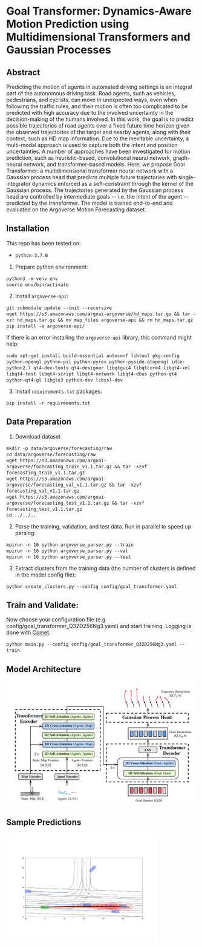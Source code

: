 # Goal Transformer: Dynamics-Aware Motion Prediction using Multidimensional Transformers and Gaussian Processes

## Abstract
Predicting the motion of agents in automated driving settings is an integral part of the autonomous driving task. Road agents, such as vehicles, pedestrians, and cyclists, can move in unexpected ways, even when following the traffic rules, and their motion is often too complicated to be predicted with high accuracy due to the involved uncertainty in the decision-making of the humans involved. In this work, the goal is to predict possible trajectories of road agents over a fixed future time horizon given the observed trajectories of the target and nearby agents, along with their context, such as HD map information. Due to the inevitable uncertainty, a multi-modal approach is used to capture both the intent and position uncertainties. A number of approaches have been investigated for motion prediction, such as heuristic-based, convolutional neural network, graph-neural network, and transformer-based models. Here, we propose Goal Transformer: a multidimensional transformer neural network with a Gaussian process head that predicts multiple future trajectories with single-integrator dynamics enforced as a soft-constraint through the kernel of the Gaussian process. The trajectories generated by the Gaussian process head are controlled by intermediate goals -- i.e. the intent of the agent -- predicted by the transformer. The model is trained end-to-end and evaluated on the Argoverse Motion Forecasting dataset.


## Installation

This repo has been tested on:
- `python-3.7.0`

1. Prepare python environment:
```
python3 -m venv env
source env/bin/activate
```

2. Install `argoverse-api`:
```
git submodule update --init --recursive
wget https://s3.amazonaws.com/argoai-argoverse/hd_maps.tar.gz && tar -xzf hd_maps.tar.gz && mv map_files argoverse-api && rm hd_maps.tar.gz
pip install -e argoverse-api/
```

If there is an error installing the `argoverse-api` library, this command might help:
```
sudo apt-get install build-essential autoconf libtool pkg-config python-opengl python-pil python-pyrex python-pyside.qtopengl idle-python2.7 qt4-dev-tools qt4-designer libqtgui4 libqtcore4 libqt4-xml libqt4-test libqt4-script libqt4-network libqt4-dbus python-qt4 python-qt4-gl libgle3 python-dev libssl-dev
```

3. Install `requirements.txt` packages:
```
pip install -r requirements.txt
```

## Data Preparation

1. Download dataset
```
mkdir -p data/argoverse/forecasting/raw
cd data/argoverse/forecasting/raw
wget https://s3.amazonaws.com/argoai-argoverse/forecasting_train_v1.1.tar.gz && tar -xzvf forecasting_train_v1.1.tar.gz
wget https://s3.amazonaws.com/argoai-argoverse/forecasting_val_v1.1.tar.gz && tar -xzvf forecasting_val_v1.1.tar.gz
wget https://s3.amazonaws.com/argoai-argoverse/forecasting_test_v1.1.tar.gz && tar -xzvf forecasting_test_v1.1.tar.gz
cd ../../..
```

2. Parse the training, validation, and test data. Run in parallel to speed up parsing:
```
mpirun -n 16 python argoverse_parser.py --train
mpirun -n 16 python argoverse_parser.py --val
mpirun -n 16 python argoverse_parser.py --test
```

3. Extract clusters from the training data (the number of clusters is defined in the model config file):
```
python create_clusters.py --config config/goal_transformer.yaml
```

## Train and Validate:

Now choose your configuration file (e.g. config/goal_transformer_Q32D256Ng3.yaml) and start training. Logging is done with [Comet](www.comet.ml):
```
python main.py --config config/goal_transformer_Q32D256Ng3.yaml --train
```

## Model Architecture

<img src="figures/model_sketch.png" width="600" />


## Sample Predictions
<img src="figures/sample_prediction_1.png" width="400" />



